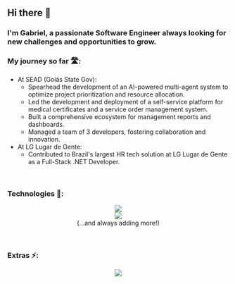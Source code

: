 ## Hi there 👋

### I'm **Gabriel**, a passionate Software Engineer always looking for new challenges and opportunities to grow.

### My journey so far 🛣️:
- At SEAD (Goiás State Gov):
  - Spearhead the development of an AI-powered multi-agent system to optimize project prioritization and resource allocation.
  - Led the development and deployment of a self-service platform for medical certificates and a service order management system.
  - Built a comprehensive ecosystem for management reports and dashboards.
  - Managed a team of 3 developers, fostering collaboration and innovation.
- At LG Lugar de Gente:
  -   Contributed to Brazil's largest HR tech solution at LG Lugar de Gente as a Full-Stack .NET Developer.
<br/>

### Technologies 📡:

<p align="center">
  <a href="https://skillicons.dev">
    <img src="https://skillicons.dev/icons?i=py,cs,java" />
    <br/>
    <img src="https://skillicons.dev/icons?i=html,css,js" />
  </a>
  <br/>
(…and always adding more!)
</p>
<br/>

### Extras ⚡:

<p align="center">
  <img src="https://leetcard.jacoblin.cool/Gabriel-Mesq?theme=nord&font=Manjari?width=500&height=200" />
  <br/><br/><br/><br/>
</p>

